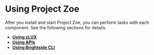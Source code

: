 # Using Project Zoe

After you install and start Project Zoe, you can perform tasks with each component. See the following sections for details.

-   **[Using zLUX](../topics/usingmvd.md)**
-   **[Using APIs](../topics/usingapis.md)**
-   **[Using Brightside CLI](../topics/cli-usingcli.md)**
